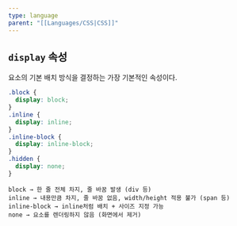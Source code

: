 ```yaml
---
type: language
parent: "[[Languages/CSS|CSS]]"
---
```

## `display` 속성

요소의 기본 배치 방식을 결정하는 가장 기본적인 속성이다.

```css
.block {
  display: block;
}
.inline {
  display: inline;
}
.inline-block {
  display: inline-block;
}
.hidden {
  display: none;
}

```

```
block → 한 줄 전체 차지, 줄 바꿈 발생 (div 등)
inline → 내용만큼 차지, 줄 바꿈 없음, width/height 적용 불가 (span 등)
inline-block → inline처럼 배치 + 사이즈 지정 가능
none → 요소를 렌더링하지 않음 (화면에서 제거)

```